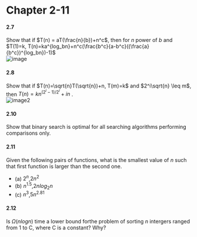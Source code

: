 # Chapter 2-11

#### **2.7**

Show that if $T(n) = aT(\frac{n}{b})+n^c$, then for $n$ power of $b$ and $T(1)=k, T(n)=ka^{log_bn}+n^c(\frac{b^c}{a-b^c}((\frac{a}{b^c})^{log_bn})-1)$  
![image](https://github.com/henry753951/NUK-Course/assets/31657781/6fef7c6d-ec52-40d0-b644-187b11415c50)



#### **2.8**

Show that if $T(n)=\sqrt{n}T(\sqrt{n})+n, T(m)=k$ and $2^i\sqrt{n} \leq m$, then $T(n) = kn^{(2^i-1)/2^i}+in$ .  
![image2](https://github.com/henry753951/NUK-Course/assets/31657781/67dabd8a-37f8-479e-b251-1b483762618a)

#### **2.10**

Show that binary search is optimal for all searching algorithms performing comparisons only.

#### **2.11**
Given the following pairs of functions, what is the smallest value of $n$ such that first function is larger than the second one.
 * (a) $2^n$,$2n^2$
 * (b) $n^{1.5}$,$2nlog_2n$
 * (c) $n^3$,$5n^{2.81}$

#### **2.12**
Is $\Omega(nlogn)$ time a lower bound forthe problem of sorting $n$ intergers ranged from 1 to C, where C is a constant? Why?
